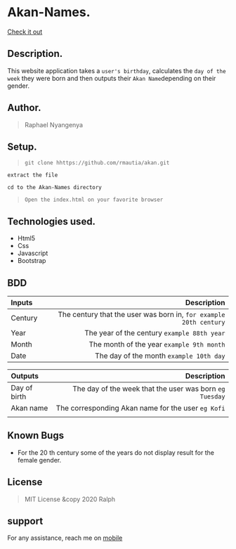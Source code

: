 # Akan-Names.
[Check it out]()

## Description.
This website application takes a ``user's birthday``, calculates the ``day of the week`` they were born and then outputs their ``Akan Name``depending on their gender.  

## Author.
 > Raphael Nyangenya

 ## Setup.
 > ``git clone hhttps://github.com/rmautia/akan.git``

 ``extract the file``

 ``cd to the Akan-Names directory``

 > ``Open the index.html on your favorite browser``

## Technologies used.
  * Html5
  * Css
  * Javascript
  * Bootstrap

## BDD
| Inputs |  Description |
| :---         |          ---: |
| Century   | The century that the user was born in, ``for example 20th century``|
| Year     | The year of the century ``example 88th year``   |
| Month     | The month of the year ``example 9th month``     |
| Date     |  The day of the month ``example 10th day`` |


| Outputs |  Description |
| :---         |          ---: |
| Day of birth  | The day of the week that the user was born ``eg Tuesday`` |
| Akan name    |  The corresponding Akan name for the user ``eg Kofi``    |
|     |      |


## Known Bugs
* For the 20 th century some of the years do not display result for the female gender.

## License
> MIT License &copy 2020 Ralph

## support
For any assistance, reach me on [mobile](+254779078401)
